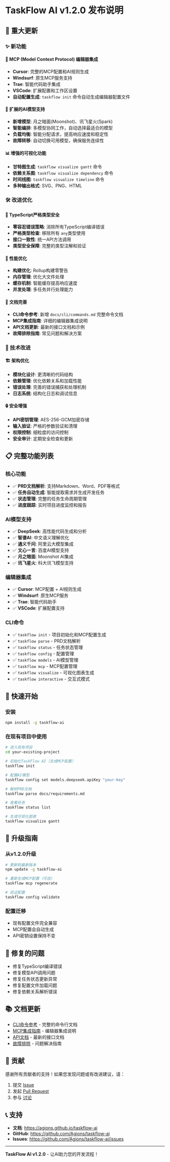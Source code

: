 # TaskFlow AI v1.2.0 发布说明

## 🎉 重大更新

### ✨ 新功能

#### 🔧 MCP (Model Context Protocol) 编辑器集成

- **Cursor**: 完整的MCP配置和AI规则生成
- **Windsurf**: 原生MCP服务支持
- **Trae**: 智能代码助手集成
- **VSCode**: 扩展配置和工作区设置
- **自动配置生成**: `taskflow init` 命令自动生成编辑器配置文件

#### 🤖 扩展的AI模型支持

- **新增模型**: 月之暗面(Moonshot)、讯飞星火(Spark)
- **智能编排**: 多模型协同工作，自动选择最适合的模型
- **负载均衡**: 智能分配请求，提高响应速度和稳定性
- **故障转移**: 自动切换可用模型，确保服务连续性

#### 📊 增强的可视化功能

- **甘特图生成**: `taskflow visualize gantt` 命令
- **依赖关系图**: `taskflow visualize dependency` 命令
- **时间线图**: `taskflow visualize timeline` 命令
- **多种输出格式**: SVG、PNG、HTML

### 🛠️ 改进优化

#### 💪 TypeScript严格类型安全

- **零容忍错误策略**: 消除所有TypeScript编译错误
- **严格类型检查**: 移除所有 `any`类型使用
- **接口一致性**: 统一API方法调用
- **类型安全保障**: 完整的类型注解和验证

#### 🚀 性能优化

- **构建优化**: Rollup构建零警告
- **内存管理**: 优化大文件处理
- **缓存机制**: 智能缓存提高响应速度
- **并发处理**: 多任务并行处理能力

#### 📖 文档完善

- **CLI命令参考**: 新增 `docs/cli/commands.md` 完整命令文档
- **MCP集成指南**: 详细的编辑器集成说明
- **API文档更新**: 最新的接口文档和示例
- **故障排除指南**: 常见问题和解决方案

### 🔧 技术改进

#### 🏗️ 架构优化

- **模块化设计**: 更清晰的代码结构
- **依赖管理**: 优化依赖关系和加载性能
- **错误处理**: 完善的错误捕获和处理机制
- **日志系统**: 结构化日志和调试信息

#### 🔒 安全增强

- **API密钥管理**: AES-256-GCM加密存储
- **输入验证**: 严格的参数验证和清理
- **权限控制**: 细粒度的访问控制
- **安全审计**: 定期安全检查和更新

## 📋 完整功能列表

### 核心功能

- ✅ **PRD文档解析**: 支持Markdown、Word、PDF等格式
- ✅ **任务自动生成**: 智能提取需求并生成开发任务
- ✅ **状态管理**: 完整的任务生命周期管理
- ✅ **进度跟踪**: 实时项目进度监控和报告

### AI模型支持

- ✅ **DeepSeek**: 高性能代码生成和分析
- ✅ **智谱AI**: 中文语义理解优化
- ✅ **通义千问**: 阿里云大模型集成
- ✅ **文心一言**: 百度AI模型支持
- ✅ **月之暗面**: Moonshot AI集成
- ✅ **讯飞星火**: 科大讯飞模型支持

### 编辑器集成

- ✅ **Cursor**: MCP配置 + AI规则生成
- ✅ **Windsurf**: 原生MCP服务
- ✅ **Trae**: 智能代码助手
- ✅ **VSCode**: 扩展配置支持

### CLI命令

- ✅ `taskflow init` - 项目初始化和MCP配置生成
- ✅ `taskflow parse` - PRD文档解析
- ✅ `taskflow status` - 任务状态管理
- ✅ `taskflow config` - 配置管理
- ✅ `taskflow models` - AI模型管理
- ✅ `taskflow mcp` - MCP配置管理
- ✅ `taskflow visualize` - 可视化图表生成
- ✅ `taskflow interactive` - 交互式模式

## 🚀 快速开始

### 安装

```bash
npm install -g taskflow-ai
```

### 在现有项目中使用

```bash
# 进入现有项目
cd your-existing-project

# 初始化TaskFlow AI（生成MCP配置）
taskflow init

# 配置AI模型
taskflow config set models.deepseek.apiKey "your-key"

# 解析PRD文档
taskflow parse docs/requirements.md

# 查看任务
taskflow status list

# 生成可视化图表
taskflow visualize gantt
```

## 🔄 升级指南

### 从v1.2.0升级

```bash
# 更新到最新版本
npm update -g taskflow-ai

# 重新生成MCP配置（可选）
taskflow mcp regenerate

# 验证配置
taskflow config validate
```

### 配置迁移

- 现有配置文件完全兼容
- MCP配置会自动生成
- API密钥设置保持不变

## 🐛 修复的问题

- 修复TypeScript编译错误
- 修复模型API调用问题
- 修复任务状态更新异常
- 修复配置文件加载问题
- 修复依赖关系解析错误

## 📚 文档更新

- [CLI命令参考](./cli/commands.md) - 完整的命令行文档
- [MCP集成指南](./guide/mcp-integration.md) - 编辑器集成说明
- [API文档](./api/) - 最新的接口文档
- [故障排除](./troubleshooting/common-issues.md) - 问题解决指南

## 🤝 贡献

感谢所有贡献者的支持！如果您发现问题或有改进建议，请：

1. 提交 [Issue](https://github.com/Agions/taskflow-ai/issues)
2. 发起 [Pull Request](https://github.com/Agions/taskflow-ai/pulls)
3. 参与 [讨论](https://github.com/Agions/taskflow-ai/discussions)

## 📞 支持

- **文档**: https://agions.github.io/taskflow-ai
- **GitHub**: https://github.com/Agions/taskflow-ai
- **Issues**: https://github.com/Agions/taskflow-ai/issues

---

**TaskFlow AI v1.2.0** - 让AI助力您的开发流程！
